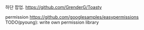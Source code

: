 하단 팝업. https://github.com/GrenderG/Toasty

permission
https://github.com/googlesamples/easypermissions
TODO(pyoung): write own permission library
